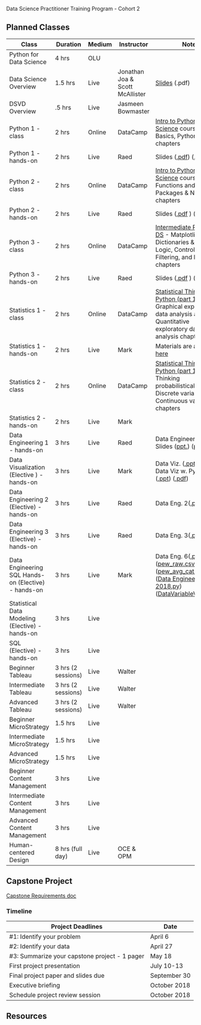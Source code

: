 Data Science Practitioner Training Program - Cohort 2

## Planned Classes

|Class   |Duration  |Medium   |Instructor   |Note   |
|---|---|---|---|---|
|Python for Data Science   |4 hrs   |OLU   |   |   |
|Data Science Overview   |1.5 hrs   |Live   |Jonathan Joa & Scott McAllister   |[Slides](https://github.com/GSA/training-pathway-data-practitioner/blob/master/Cohort%202/Intro-to-Data-Science-March2018.pdf) (.pdf)   |
|DSVD Overview   |.5 hrs   |Live   |Jasmeen Bowmaster   |   |
| Python 1 - class  |2 hrs   |Online   |DataCamp   |[Intro to Python for Data Science](https://www.datacamp.com/courses/intro-to-python-for-data-science) course. Python Basics, Python Lists chapters   |
|Python 1 - hands-on   |2 hrs   |Live   |Raed   | Slides ([.pdf](https://github.com/GSA/training-pathway-data-practitioner/blob/master/Cohort%202/Python%20For%20Data%20Science%20-%20Introduction%20-%20COHORT2.pdf)) ([.ppt](https://github.com/GSA/training-pathway-data-practitioner/blob/master/Cohort%202/Python%20For%20Data%20Science%20-%20Introduction%20-%20COHORT2.pptx))  |
|Python 2 - class   |2 hrs   |Online   |DataCamp   |[Intro to Python for Data Science](https://www.datacamp.com/courses/intro-to-python-for-data-science) course. Functions and Packages & NumPy chapters   |
|Python 2 - hands-on  |2 hrs  |Live  |Raed  | Slides ([.pdf](https://github.com/GSA/training-pathway-data-practitioner/blob/master/Cohort%202/Python%20For%20Data%20Science%20-%20Introduction2%20-%20COHORT2.pdf) ) ([.ppt](https://github.com/GSA/training-pathway-data-practitioner/blob/master/Cohort%202/Python%20For%20Data%20Science%20-%20Introduction2%20-%20COHORT2.pptx)) |
|Python 3 - class  |2 hrs  |Online  |DataCamp  |[Intermediate Python for DS](https://www.datacamp.com/courses/intermediate-python-for-data-science) - Matplotlib, Dictionaries & Pandas, Logic, Control Flow and Filtering, and Loops chapters   |
|Python 3 - hands-on  |2 hrs  |Live  |Raed  | Slides ([.pdf](https://github.com/GSA/training-pathway-data-practitioner/blob/master/Cohort%202/Python%20For%20Data%20Science%20-%20Intermediate%20-%20COHORT2.pdf) ) ([.ppt](https://github.com/GSA/training-pathway-data-practitioner/blob/master/Cohort%202/Python%20For%20Data%20Science%20-%20Intermediate%20-%20COHORT2.pptx))|
|Statistics 1 - class |2 hrs  |Online  |DataCamp  |[Statistical Thinking in Python (part 1)](https://www.datacamp.com/courses/statistical-thinking-in-python-part-1) - Graphical exploratory data analysis and Quantitative exploratory data analysis chapters  |
|Statistics 1 - hands-on  |2 hrs  |Live  |Mark  | Materials are available [here](https://github.com/GSA/training-pathway-data-practitioner/tree/master/Cohort%202/statistics-1) |
|Statistics 2 - class |2 hrs  |Online  |DataCamp  |[Statistical Thinking in Python (part 1)](https://www.datacamp.com/courses/statistical-thinking-in-python-part-1) - Thinking probabilistically -- Discrete variables and Continuous variables chapters  |
|Statistics 2 - hands-on  |2 hrs  |Live  |Mark  |  |
|Data Engineering 1 - hands-on  |3 hrs  |Live  | Raed |Data Engineering 1 Slides  ([ppt.](https://github.com/GSA/training-pathway-data-practitioner/blob/master/Cohort%202/Data%20Engineering%202.pptx)) ([pdf.](https://github.com/GSA/training-pathway-data-practitioner/blob/master/Cohort%202/Data%20Engineering%202.pptx.pdf))|
|Data Visualization (Elective ) - hands-on |3 hrs |Live | Mark| Data Viz. ([.ppt](https://github.com/GSA/training-pathway-data-practitioner/blob/master/Cohort%202/Data%20Visualization.pptx)) ([.pdf](https://github.com/GSA/training-pathway-data-practitioner/blob/master/Cohort%202/Data%20Visualization.pptx.pdf)) <br/> Data Viz w. Python ([.ppt](https://github.com/GSA/training-pathway-data-practitioner/blob/master/Cohort%202/Data%20Visualization%20with%20Python.pptx)) ([.pdf](https://github.com/GSA/training-pathway-data-practitioner/blob/master/Cohort%202/Data%20Visualization%20with%20Python.pptx.pdf)) |
|Data Engineering 2 (Elective) - hands-on |3 hrs |Live |Raed | Data Eng. 2([.ppt](https://github.com/GSA/training-pathway-data-practitioner/blob/master/Cohort%202/Data%20Engineering%202.pptx)) ([.pdf](https://github.com/GSA/training-pathway-data-practitioner/blob/master/Cohort%202/Data%20Engineering%202.pptx.pdf))|
|Data Engineering 3 (Elective) - hands-on |3 hrs |Live |Raed |Data Eng. 3([.ppt](https://github.com/GSA/training-pathway-data-practitioner/blob/master/Cohort%202/Data%20Engineering%203.pptx)) ([.pdf](https://github.com/GSA/training-pathway-data-practitioner/blob/master/Cohort%202/Data%20Engineering%203.pptx.pdf)) |
|Data Engineering SQL Hands-on (Elective) - hands-on |3 hrs |Live | Mark|Data Eng. 6([.ppt](https://github.com/GSA/training-pathway-data-practitioner/blob/master/Cohort%202/Data%20Engineering%206-2018.pptx)) ([.pdf](https://github.com/GSA/training-pathway-data-practitioner/blob/master/Cohort%202/Data%20Engineering%206-2018.pptx.pdf)) ([pew_raw.csv](https://github.com/GSA/training-pathway-data-practitioner/blob/master/Cohort%202/pew_raw.csv))([pew_avg_cat.csv](https://github.com/GSA/training-pathway-data-practitioner/blob/master/Cohort%202/pew_avg_cat.csv))([Data Engineering 6-2018.py](https://github.com/GSA/training-pathway-data-practitioner/blob/master/Cohort%202/Data%20Engineering%206-2018.py))([DataVariableValue.csv](https://github.com/GSA/training-pathway-data-practitioner/blob/master/Cohort%202/DataVariableValue.csv)) |
|Statistical Data Modeling (Elective) - hands-on |3 hrs |Live | | |
|SQL (Elective) - hands-on |3 hrs |Live | | |
|Beginner Tableau |3 hrs (2 sessions) |Live  |Walter | |
|Intermediate Tableau |3 hrs (2 sessions) |Live  |Walter | |
|Advanced Tableau |3 hrs (2 sessions) |Live  |Walter |  |
|Beginner MicroStrategy |1.5 hrs |Live | |
|Intermediate MicroStrategy |1.5 hrs |Live | |
|Advanced MicroStrategy |1.5 hrs |Live | |
|Beginner Content Management |3 hrs |Live | |
|Intermediate Content Management |3 hrs |Live | |
|Advanced Content Management |3 hrs |Live | |
|Human-centered Design |8 hrs (full day) |Live |OCE & OPM |

## Capstone Project 
[Capstone Requirements doc](https://github.com/GSA/training-pathway-data-practitioner/blob/master/Cohort%202/Data%20Science%20Capstone%20Project%20-%20Cohort%202.pdf)
### Timeline
|Project Deadlines  |Date  |
|---|---|
|#1: Identify your problem  |April 6  | 
|#2: Identify your data  |April 27  |
|#3: Summarize your capstone project - 1 pager  |May 18  |
|First project presentation  | July 10-13  |
|Final project paper and slides due  |September 30  |
|Executive briefing | October 2018 |
|Schedule project review session  |October 2018  |


## Resources 


